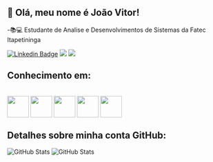 ## 🤖 Olá, meu nome é <strong>João Vitor!</strong>

-📚💻 Estudante de Analise e Desenvolvimentos de Sistemas da Fatec Itapetininga

[![Linkedin Badge](https://img.shields.io/badge/-LinkedIn-blue?style=flat-square&logo=Linkedin&logoColor=white&link=https://www.linkedin.com/in/sidnei-roberto-b18072149/)](https://www.linkedin.com/in/joao-santos-32003b1b1/)
<a href="https://api.whatsapp.com/send?phone=5515996639488&" alt="WhatsApp">
<img src="https://img.shields.io/badge/-WhatsApp-25d366?style=flat-square&labelColor=25d366&logo=whatsapp&logoColor=white&link=API-DO-SEU-WHATSAPP"/></a>
<a href="https://www.instagram.com/jvitor_santtos/" alt="Instagram">
<img src="https://img.shields.io/badge/-Instagram-DF0174?style=flat-square&labelColor=DF0174&logo=instagram&logoColor=white&link=https://www.instagram.com/jvitor_santtos/"/></a>

## Conhecimento em:
<div style="display: inline_block"><br>
          <img align="center" height="50" width="50" src="https://cdn.jsdelivr.net/gh/devicons/devicon/icons/python/python-original-wordmark.svg" />
          <img align="center" height="50" width="50" src="https://cdn.jsdelivr.net/gh/devicons/devicon/icons/csharp/csharp-original.svg" />
          <img align="center" height="50" width="50" src="https://cdn.jsdelivr.net/gh/devicons/devicon/icons/java/java-original-wordmark.svg" />
          <img align="center" height="50" width="50" src="https://cdn.jsdelivr.net/gh/devicons/devicon/icons/postgresql/postgresql-original-wordmark.svg" />
          <img align="center" height="50" width="50" src="https://cdn.jsdelivr.net/gh/devicons/devicon/icons/php/php-original.svg" />   
</div>

## Detalhes sobre minha conta GitHub:
![GitHub Stats](https://github-readme-stats.vercel.app/api?username=jvitor-santos&show_icons=true&theme=dracula&include_all_commits=true&count_private=true)
![GitHub Stats](https://github-readme-stats.vercel.app/api/top-langs/?username=jvitor-santos&layout=compact&langs_count=16&theme=dracula)
